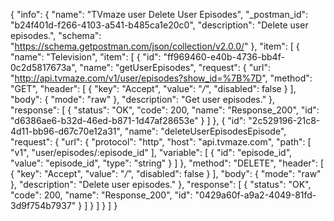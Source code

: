 {
  "info": {
    "name": "TVmaze user Delete User Episodes",
    "_postman_id": "b24f401d-f266-4103-a541-b485ca1e20c0",
    "description": "Delete user episodes.",
    "schema": "https://schema.getpostman.com/json/collection/v2.0.0/"
  },
  "item": [
    {
      "name": "Television",
      "item": [
        {
          "id": "ff969460-e40b-4736-bb4f-0c2d5817673a",
          "name": "getUserEpisodes",
          "request": {
            "url": "http://api.tvmaze.com/v1/user/episodes?show_id=%7B%7D",
            "method": "GET",
            "header": [
              {
                "key": "Accept",
                "value": "*/*",
                "disabled": false
              }
            ],
            "body": {
              "mode": "raw"
            },
            "description": "Get user episodes."
          },
          "response": [
            {
              "status": "OK",
              "code": 200,
              "name": "Response_200",
              "id": "d6386ae6-b32d-46ed-b871-1d47af28653e"
            }
          ]
        },
        {
          "id": "2c529196-21c8-4d11-bb96-d67c70e12a31",
          "name": "deleteUserEpisodesEpisode",
          "request": {
            "url": {
              "protocol": "http",
              "host": "api.tvmaze.com",
              "path": [
                "v1",
                "user/episodes/:episode_id"
              ],
              "variable": [
                {
                  "id": "episode_id",
                  "value": "episode_id",
                  "type": "string"
                }
              ]
            },
            "method": "DELETE",
            "header": [
              {
                "key": "Accept",
                "value": "*/*",
                "disabled": false
              }
            ],
            "body": {
              "mode": "raw"
            },
            "description": "Delete user episodes."
          },
          "response": [
            {
              "status": "OK",
              "code": 200,
              "name": "Response_200",
              "id": "0429a60f-a9a2-4049-81fd-3d9f754b7937"
            }
          ]
        }
      ]
    }
  ]
}
